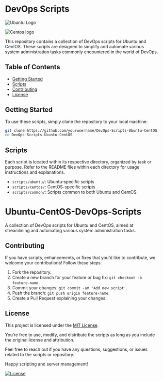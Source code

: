 # DevOps Scripts

![Ubuntu Logo](https://encrypted-tbn0.gstatic.com/images?q=tbn:ANd9GcSo57nX5Tyvdy8vikuMEfKozzTf_YibWXEQzg&usqp=CAU)

![Centos logo](https://www.teimouri.net/wp-content/uploads/2019/09/centos-logo.png)



This repository contains a collection of DevOps scripts for Ubuntu and CentOS. These scripts are designed to simplify and automate various system administration tasks commonly encountered in the world of DevOps.

## Table of Contents

- [Getting Started](#getting-started)
- [Scripts](#scripts)
- [Contributing](#contributing)
- [License](#license)

## Getting Started

To use these scripts, simply clone the repository to your local machine:

```bash
git clone https://github.com/yourusername/DevOps-Scripts-Ubuntu-CentOS.git
cd DevOps-Scripts-Ubuntu-CentOS

```

## Scripts
Each script is located within its respective directory, organized by task or purpose. Refer to the README files within each directory for usage instructions and explanations.

- `scripts/ubuntu/`: Ubuntu-specific scripts
- `scripts/centos/`: CentOS-specific scripts
- `scripts/common/`: Scripts common to both Ubuntu and CentOS
# Ubuntu-CentOS-DevOps-Scripts
A collection of DevOps scripts for Ubuntu and CentOS, aimed at streamlining and automating various system administration tasks.

## Contributing
If you have scripts, enhancements, or fixes that you'd like to contribute, we welcome your contributions! Follow these steps:

1. Fork the repository.
2. Create a new branch for your feature or bug fix: `git checkout -b feature-name`.
3. Commit your changes: `git commit -am 'Add new script'`.
4. Push the branch: `git push origin feature-name`.
5. Create a Pull Request explaining your changes.
## License

This project is licensed under the [MIT License](LICENSE).

You're free to use, modify, and distribute the scripts as long as you include the original license and attribution.

Feel free to reach out if you have any questions, suggestions, or issues related to the scripts or repository.

Happy scripting and server management!

[![License](https://img.shields.io/badge/License-MIT-blue.svg)](LICENSE)
